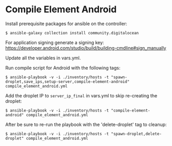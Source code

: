 
# Compile Element Android

Install prerequisite packages for ansible on the controller:

`$ ansible-galaxy collection install community.digitalocean`

For application signing generate a signing key: https://developer.android.com/studio/build/building-cmdline#sign_manually

Update all the variables in vars.yml.

Run compile script for Android with the following tags:

`$ ansible-playbook -v -i ./inventory/hosts -t "spawn-droplet,save_ips,setup-server,compile-element-android" compile_element_android.yml`

Add the droplet IP to `server_ip_final` in vars.yml to skip re-creating the droplet:

`$ ansible-playbook -v -i ./inventory/hosts -t "compile-element-android" compile_element_android.yml`

After be sure to re-run the playbook with the 'delete-droplet' tag to cleanup:

`$ ansible-playbook -v -i ./inventory/hosts -t "spawn-droplet,delete-droplet" compile_element_android.yml`
